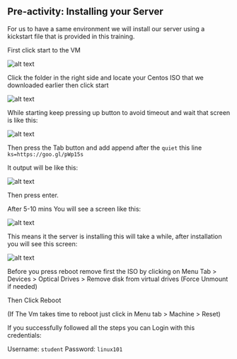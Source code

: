 ## Pre-activity: Installing your Server

For us to have a same environment we will install our server using a kickstart file that is provided in this training.

First click start to the VM

![alt text][pre11-StartingVM]

Click the folder in the right side and locate your Centos ISO that we downloaded earlier then click start

![alt text][pre12-Choose]

While starting keep pressing up button to avoid timeout and wait that screen is like this:

![alt text][pre13-QuickUP]

Then press the Tab button and add append after the `quiet` this line ` ks=https://goo.gl/pWp15s`

It output will be like this:

![alt text][pre14-Kickstart]

Then press enter.

After 5-10 mins You will see a screen like this:

![alt text][pre15-Installing]

This means it the server is installing this will take a while, after installation you will see this screen:

![alt text][pre16-Reboot]

Before you press reboot remove first the ISO by clicking on Menu Tab > Devices > Optical Drives > Remove disk from virtual drives (Force Unmount if needed)

Then Click Reboot

(If The Vm takes time to reboot just click in Menu tab > Machine > Reset)

If you successfully followed all the steps you can Login with this credentials:

Username: `student` Password: `linux101`

[pre11-StartingVM]: https://github.com/ajohnsc/L101/blob/master/pictures/pre11-StartingVM.PNG

[pre12-Choose]: https://github.com/ajohnsc/L101/blob/master/pictures/pre12-Choose.PNG

[pre13-QuickUP]: https://github.com/ajohnsc/L101/blob/master/pictures/pre13-QuickUP.PNG

[pre14-Kickstart]: https://github.com/ajohnsc/L101/blob/master/pictures/pre14-Kickstart.pressing

[pre15-Installing]: https://github.com/ajohnsc/L101/blob/master/pictures/pre15-Installing.pressing

[pre16-Reboot]: https://github.com/ajohnsc/L101/blob/master/pictures/pre16-Reboot.PNG
